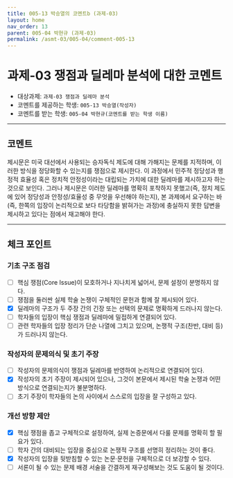 ```yaml
---
title: 005-13 박승열의 코멘트b (과제-03) 
layout: home
nav_order: 13
parent: 005-04 박현규 (과제-03)
permalink: /asmt-03/005-04/comment-005-13
---
```


# 과제-03 쟁점과 딜레마 분석에 대한 코멘트

- 대상과제: `과제-03 쟁점과 딜레마 분석`
- 코멘트를 제공하는 학생: `005-13 박승열(작성자)` 
- 코멘트를 받는 학생: `005-04 박현규(코멘트를 받는 학생 이름)` 

---

## 코멘트

제시문은 미국 대선에서 사용되는 승자독식 제도에 대해 가해지는 문제를 지적하며, 이러한 방식을 정당화할 수 있는지를 쟁점으로 제시한다. 이 과정에서 민주적 정당성과 행정적 효율성 혹은 정치적 안정성이라는 대립되는 가치에 대한 딜레마를 제시하고자 하는 것으로 보인다. 그러나 제시문은 이러한 딜레마를 명확히 포착하지 못했고(즉, 정치 제도에 있어 정당성과 안정성/효율성 중 무엇을 우선해야 하는지), 본 과제에서 요구하는 바(즉, 한쪽의 입장이 논리적으로 보다 타당함을 밝혀가는 과정)에 충실하지 못한 답변을 제시하고 있다는 점에서 재고해야 한다.

---

## 체크 포인트

### **기초 구조 점검**
- [ ] 핵심 쟁점(Core Issue)이 모호하거나 지나치게 넓어서, 문제 설정이 분명하지 않다.
- [ ] 쟁점을 둘러싼 실제 학술 논쟁이 구체적인 문헌과 함께 잘 제시되어 있다.
- [x] 딜레마의 구조가 두 주장 간의 긴장 또는 선택의 문제로 명확하게 드러나지 않는다.
- [ ] 학자들의 입장이 핵심 쟁점과 딜레마에 밀접하게 연결되어 있다.
- [ ] 관련 학자들의 입장 정리가 단순 나열에 그치고 있으며, 논쟁적 구조(찬반, 대비 등)가 드러나지 않는다.

### **작성자의 문제의식 및 초기 주장**
- [ ] 작성자의 문제의식이 쟁점과 딜레마를 반영하여 논리적으로 연결되어 있다.
- [x] 작성자의 초기 주장이 제시되어 있으나, 그것이 본문에서 제시된 학술 논쟁과 어떤 방식으로 연결되는지가 불분명하다.
- [ ] 초기 주장이 학자들의 논의 사이에서 스스로의 입장을 잘 구성하고 있다.

### **개선 방향 제안**
- [x] 핵심 쟁점을 좁고 구체적으로 설정하여, 실제 논증문에서 다룰 문제를 명확히 할 필요가 있다.
- [ ] 학자 간의 대비되는 입장을 중심으로 논쟁적 구조를 선명히 정리하는 것이 좋다.
- [x] 작성자의 입장을 뒷받침할 수 있는 논문·문헌을 구체적으로 더 보강할 수 있다.
- [ ] 서론이 될 수 있는 문제 배경 서술을 간결하게 재구성해보는 것도 도움이 될 것이다.
